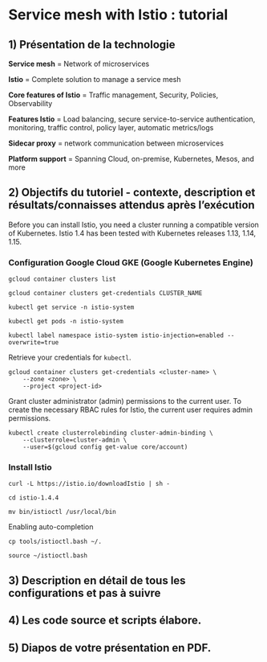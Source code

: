 # Service mesh with Istio : tutorial

## 1) Présentation de la technologie

**Service mesh** = Network of microservices

**Istio** = Complete solution to manage a service mesh

**Core features of Istio** = Traffic management, Security, Policies, Observability

**Features Istio** = Load balancing, secure service-to-service authentication, monitoring, traffic control, policy layer, automatic metrics/logs

**Sidecar proxy** = network communication between microservices

**Platform support** = Spanning Cloud, on-premise, Kubernetes, Mesos, and more

## 2) Objectifs du tutoriel - contexte, description et résultats/connaisses  attendus après  l’exécution

Before you can install Istio, you need a cluster running a compatible version of Kubernetes. Istio 1.4 has been tested with Kubernetes releases 1.13, 1.14, 1.15.

### Configuration Google Cloud GKE (Google Kubernetes Engine)

```
gcloud container clusters list
```

```
gcloud container clusters get-credentials CLUSTER_NAME
```

```
kubectl get service -n istio-system
```

```
kubectl get pods -n istio-system
```

```
kubectl label namespace istio-system istio-injection=enabled --overwrite=true
```

Retrieve your credentials for ```kubectl```.
```
gcloud container clusters get-credentials <cluster-name> \
    --zone <zone> \
    --project <project-id>
```

Grant cluster administrator (admin) permissions to the current user. To create the necessary RBAC rules for Istio, the current user requires admin permissions.
```
kubectl create clusterrolebinding cluster-admin-binding \
    --clusterrole=cluster-admin \
    --user=$(gcloud config get-value core/account)
```

### Install Istio

```
curl -L https://istio.io/downloadIstio | sh -
```

```
cd istio-1.4.4
```

```
mv bin/istioctl /usr/local/bin
```

Enabling auto-completion
```
cp tools/istioctl.bash ~/.
```

```
source ~/istioctl.bash
```

## 3) Description en détail de tous les configurations  et pas à suivre

## 4) Les code source et scripts élabore. 

## 5) Diapos de votre présentation en PDF.
